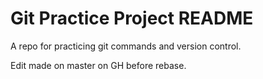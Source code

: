 # Git Practice Project README

A repo for practicing git commands and version control.

Edit made on master on GH before rebase.
